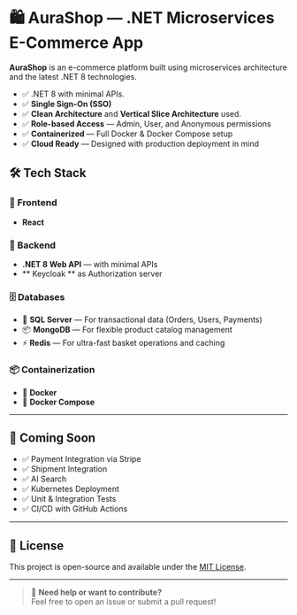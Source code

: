 # 🛍️ AuraShop — .NET Microservices E-Commerce App

**AuraShop** is an e-commerce platform built using microservices architecture and the latest .NET 8 technologies.  

- ✅ .NET 8 with minimal APIs.
- ✅ **Single Sign-On (SSO)**
- ✅ **Clean Architecture** and **Vertical Slice Architecture** used.
- ✅ **Role-based Access** — Admin, User, and Anonymous permissions
- ✅ **Containerized** — Full Docker & Docker Compose setup
- ✅ **Cloud Ready** — Designed with production deployment in mind

## 🛠️ Tech Stack

### 🎨 Frontend
- **React** 

### 🧠 Backend
- **.NET 8 Web API** —  with minimal APIs
- ** Keycloak ** as Authorization server

### 🗄️ Databases
- 🧾 **SQL Server** — For transactional data (Orders, Users, Payments)
- 📦 **MongoDB** — For flexible product catalog management
- ⚡ **Redis** — For ultra-fast basket operations and caching

### 📦 Containerization
- 🐳 **Docker** 
- 🧩 **Docker Compose** 

---

## 📌 Coming Soon 
- ✅ Payment Integration via Stripe
- ✅ Shipment Integration
- ✅ AI Search
- ✅ Kubernetes Deployment
- ✅ Unit & Integration Tests
- ✅ CI/CD with GitHub Actions

---

## 📄 License
This project is open-source and available under the [MIT License](LICENSE).

---

> 💬 **Need help or want to contribute?**  
Feel free to open an issue or submit a pull request!
